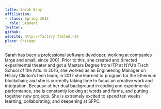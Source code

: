```yaml
---
title: Sarah Gray
affiliation:
- class: Spring 2018
  role: Student
twitter:
github:
website: http://factory.fabled.net
place: Chicago
---
```

Sarah has been a professional software developer, working at companies large and small, since 2001. Prior to this, she created and directed experimental theater and got a Masters Degree from ITP at NYU’s Tisch School of the Arts. In 2016, she worked as an Engineering Manager on Hillary Clinton’s tech team; in 2017 she learned to program for the Ethereum blockchain; and she is currently taking time to focus on creative work and integration. Because of her dual background in coding and experimental performance, she is constantly looking at words and forms, and putting together new projects. She is extremely excited to spend ten weeks learning, collaborating, and deepening at SFPC.
